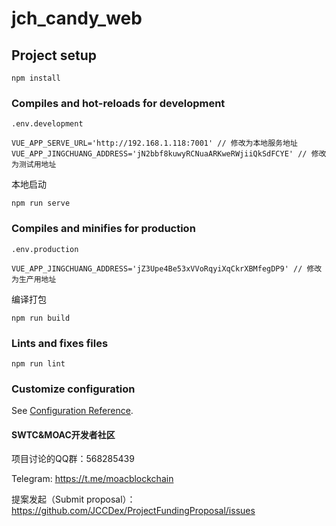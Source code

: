 # jch_candy_web

## Project setup
```
npm install
```

### Compiles and hot-reloads for development

```
.env.development

VUE_APP_SERVE_URL='http://192.168.1.118:7001' // 修改为本地服务地址
VUE_APP_JINGCHUANG_ADDRESS='jN2bbf8kuwyRCNuaARKweRWjiiQkSdFCYE' // 修改为测试用地址
```
本地启动
```
npm run serve
```

### Compiles and minifies for production
```
.env.production

VUE_APP_JINGCHUANG_ADDRESS='jZ3Upe4Be53xVVoRqyiXqCkrXBMfegDP9' // 修改为生产用地址
```
编译打包
```
npm run build
```

### Lints and fixes files
```
npm run lint
```

### Customize configuration
See [Configuration Reference](https://cli.vuejs.org/config/).


#### SWTC&MOAC开发者社区

项目讨论的QQ群：568285439

Telegram: https://t.me/moacblockchain

提案发起（Submit proposal）： https://github.com/JCCDex/ProjectFundingProposal/issues
